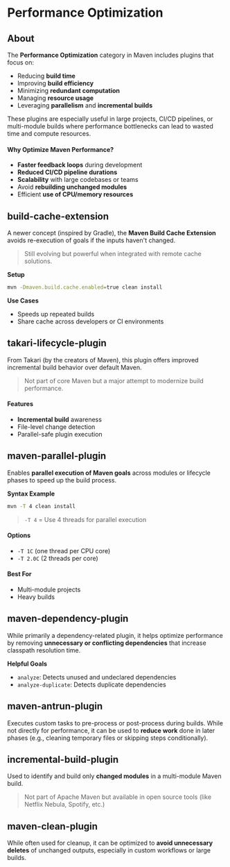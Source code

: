 # Performance Optimization

## **About**

The **Performance Optimization** category in Maven includes plugins that focus on:

* Reducing **build time**
* Improving **build efficiency**
* Minimizing **redundant computation**
* Managing **resource usage**
* Leveraging **parallelism** and **incremental builds**

These plugins are especially useful in large projects, CI/CD pipelines, or multi-module builds where performance bottlenecks can lead to wasted time and compute resources.

#### **Why Optimize Maven Performance?**

* **Faster feedback loops** during development
* **Reduced CI/CD pipeline durations**
* **Scalability** with large codebases or teams
* Avoid **rebuilding unchanged modules**
* Efficient **use of CPU/memory resources**

## **build-cache-extension**

A newer concept (inspired by Gradle), the **Maven Build Cache Extension** avoids re-execution of goals if the inputs haven't changed.

> Still evolving but powerful when integrated with remote cache solutions.

**Setup**

```bash
mvn -Dmaven.build.cache.enabled=true clean install
```

**Use Cases**

* Speeds up repeated builds
* Share cache across developers or CI environments

## **takari-lifecycle-plugin**

From Takari (by the creators of Maven), this plugin offers improved incremental build behavior over default Maven.

> Not part of core Maven but a major attempt to modernize build performance.

#### **Features**

* **Incremental build** awareness
* File-level change detection
* Parallel-safe plugin execution

## **maven-parallel-plugin**

Enables **parallel execution of Maven goals** across modules or lifecycle phases to speed up the build process.

**Syntax Example**

```bash
mvn -T 4 clean install
```

> `-T 4` = Use 4 threads for parallel execution

#### **Options**

* `-T 1C` (one thread per CPU core)
* `-T 2.0C` (2 threads per core)

#### **Best For**

* Multi-module projects
* Heavy builds

## **maven-dependency-plugin**

While primarily a dependency-related plugin, it helps optimize performance by removing **unnecessary or conflicting dependencies** that increase classpath resolution time.

**Helpful Goals**

* `analyze`: Detects unused and undeclared dependencies
* `analyze-duplicate`: Detects duplicate dependencies

## **maven-antrun-plugin**

Executes custom tasks to pre-process or post-process during builds. While not directly for performance, it can be used to **reduce work** done in later phases (e.g., cleaning temporary files or skipping steps conditionally).

## **incremental-build-plugin**

Used to identify and build only **changed modules** in a multi-module Maven build.

> Not part of Apache Maven but available in open source tools (like Netflix Nebula, Spotify, etc.)

## **maven-clean-plugin**

While often used for cleanup, it can be optimized to **avoid unnecessary deletes** of unchanged outputs, especially in custom workflows or large builds.



